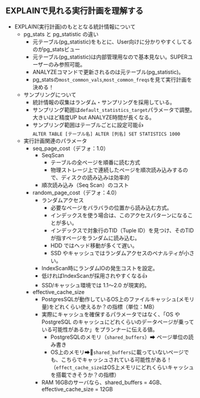 
## EXPLAINで見れる実行計画を理解する
- EXPLAIN(実行計画)のもととなる統計情報について
  - pg_stats と pg_statistic の違い
    - 元テーブル(pg_statistic)をもとに、User向けに分かりやすくしてるのがpg_statsビュー
    - 元テーブル(pg_statistic)は内部管理用なので基本見ない。SUPERユーザーのみ参照可能。
    - ANALYZEコマンドで更新されるのは元テーブル(pg_statistic)。
    - pg_statsの`most_common_vals`,`most_common_freqs`を見て実行計画を決める！
  - サンプリングについて
    - 統計情報の収集はランダム・サンプリングを採用している。
    - サンプリング範囲は`default_statistics_target`パラメータで調整。大きいほど精度UP but ANALYZE時間が長くなる。
    - サンプリング範囲はテーブルごとに設定可能👍<br>`ALTER TABLE [テーブル名] ALTER [列名] SET STATISTICS 1000`
  - 実行計画関連のパラメータ
    - seq_page_cost（デフォ：1.0）
      - SeqScan
        - テーブルの全ページを順番に読む方式
        - 物理ストレージ上で連続したページを順次読み込みするので、ディスクの読み込みは効率的
      - 順次読み込み（Seq Scan）のコスト
    - random_page_cost（デフォ：4.0）
      - ランダムアクセス
        - 必要なページをバラバラの位置から読み込む方式。
        - インデックスを使う場合は、このアクセスパターンになることが多い。
        - インデックスで対象行のTID（Tuple ID）を見つけ、そのTIDが指すページをランダムに読み込む。
        - HDD ではヘッド移動が多くて遅い。
        - SSD やキャッシュではランダムアクセスのペナルティが小さい。
      - IndexScan時にランダムIOの発生コストを設定。
      - 低ければIndexScanが採用されやすくなる👍
      - SSD/キャッシュ環境では 1.1〜2.0 が現実的。
    - effective_cache_size
      - PostgresSQLが動作しているOS上のファイルキャッシュ(メモリ量)をどれくらい使えるか？の指標（単位：MB）
      - 実際にキャッシュを確保するパラメータではなく、「OS や PostgreSQL のキャッシュにどれくらいのデータページが乗っている可能性があるか」をプランナーに伝える値。
        - PostgreSQLのメモリ（`shared_buffers`）➡ ページ単位の読み書き
        - OS上のメモリ➡🔴`shared_buffers`に載っていないページでも、こちらでキャッシュされている可能性がある！（`effect_cache_size`はOS上メモリにどれくらいキャッシュを搭載できそうか？の指標）
      - RAM 16GBのサーバなら、shared_buffers = 4GB、effective_cache_size = 12GB

